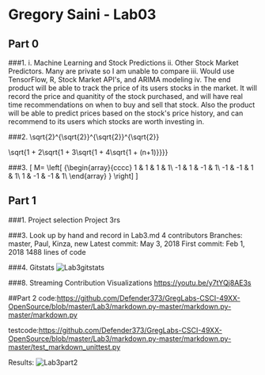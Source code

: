 # Gregory Saini - Lab03
## Part 0
###1.
i. Machine Learning and Stock Predictions
ii. Other Stock Market Predictors. Many are private so I am unable to compare
iii. Would use TensorFlow, R, Stock Market API's, and ARIMA modeling
iv. The end product will be able to track the price of its users stocks in the market. It will record the price and quanitity of the stock purchased, and will have real time recommendations on when to buy and sell that stock. Also the product will be able to predict prices based on the stock's price history, and can recommend to its users which stocks are worth investing in.

###2. \sqrt{2}^{\sqrt{2}}^{\sqrt{2}}^{\sqrt{2}}


\sqrt{1 + 2\sqrt{1 + 3\sqrt{1 + 4\sqrt{1 + (n+1)}}}}

###3. 
\[
  M=
  \left[ {\begin{array}{cccc}
   1 & 1 & 1 & 1\\
   -1 & 1 & -1 & 1\\
   -1 & -1 & 1 & 1\\
   1 & -1 & -1 & 1\\
  \end{array} } \right]
\]

## Part 1
###1. Project selection
Project 3rs

###3. Look up by hand and record in Lab3.md
4 contributors
Branches: master, Paul, Kinza, new
Latest commit: May 3, 2018
First commit: Feb 1, 2018
1488 lines of code

###4. Gitstats
![Lab3gitstats](https://user-images.githubusercontent.com/17090994/56625213-44b61300-660a-11e9-8791-7d08d87eef5f.PNG)


###8. Streaming Contribution Visualizations
https://youtu.be/y7tYQj8AE3s



##Part 2
code:https://github.com/Defender373/GregLabs-CSCI-49XX-OpenSource/blob/master/Lab3/markdown.py-master/markdown.py-master/markdown.py

testcode:https://github.com/Defender373/GregLabs-CSCI-49XX-OpenSource/blob/master/Lab3/markdown.py-master/markdown.py-master/test_markdown_unittest.py


Results:
![Lab3part2](https://user-images.githubusercontent.com/17090994/56625212-4384e600-660a-11e9-945e-bfc3cddda1c0.PNG)
